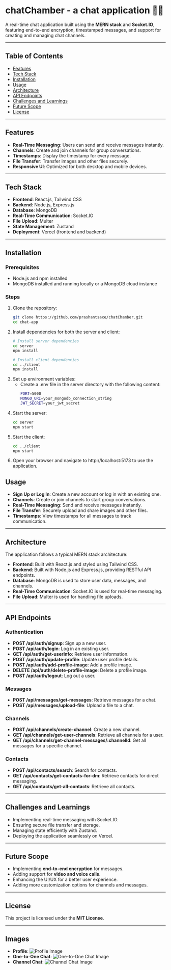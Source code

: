 # chatChamber - a chat application 📱💬

A real-time chat application built using the **MERN stack** and **Socket.IO**, featuring end-to-end encryption, timestamped messages, and support for creating and managing chat channels.

---

## Table of Contents
- [Features](#features)
- [Tech Stack](#tech-stack)
- [Installation](#installation)
- [Usage](#usage)
- [Architecture](#architecture)
- [API Endpoints](#api-endpoints)
- [Challenges and Learnings](#challenges-and-learnings)
- [Future Scope](#future-scope)
- [License](#license)

---

## Features
- **Real-Time Messaging**: Users can send and receive messages instantly.
- **Channels**: Create and join channels for group conversations.
- **Timestamps**: Display the timestamp for every message.
- **File Transfer**: Transfer images and other files securely.
- **Responsive UI**: Optimized for both desktop and mobile devices.

---

## Tech Stack
- **Frontend**: React.js, Tailwind CSS
- **Backend**: Node.js, Express.js
- **Database**: MongoDB
- **Real-Time Communication**: Socket.IO
- **File Upload**: Multer
- **State Management**: Zustand
- **Deployment**: Vercel (frontend and backend)

---

## Installation
### Prerequisites
- Node.js and npm installed
- MongoDB installed and running locally or a MongoDB cloud instance

### Steps
1. Clone the repository:
   ```bash
   git clone https://github.com/prashantsaxe/chatChamber.git
   cd chat-app

2. Install dependencies for both the server and client:
   ```bash
   # Install server dependencies
   cd server
   npm install

   # Install client dependencies
   cd ../client
   npm install

3. Set up environment variables:
   - Create a .env file in the server directory with the following content:
      ```bash
      PORT=5000
      MONGO_URI=your_mongodb_connection_string
      JWT_SECRET=your_jwt_secret

4. Start the server:
   ```bash
   cd server
   npm start

5. Start the client:
   ```bash
   cd ../client
   npm start

6. Open your browser and navigate to http://localhost:5173 to use the application.

## Usage
- **Sign Up or Log In**: Create a new account or log in with an existing one.
- **Channels**: Create or join channels to start group conversations.
- **Real-Time Messaging**: Send and receive messages instantly.
- **File Transfer**: Securely upload and share images and other files.
- **Timestamps**: View timestamps for all messages to track communication.

---

## Architecture
The application follows a typical MERN stack architecture:

- **Frontend**: Built with React.js and styled using Tailwind CSS.
- **Backend**: Built with Node.js and Express.js, providing RESTful API endpoints.
- **Database**: MongoDB is used to store user data, messages, and channels.
- **Real-Time Communication**: Socket.IO is used for real-time messaging.
- **File Upload**: Multer is used for handling file uploads.

---

## API Endpoints
### Authentication
- **POST /api/auth/signup**: Sign up a new user.
- **POST /api/auth/login**: Log in an existing user.
- **GET /api/auth/get-userInfo**: Retrieve user information.
- **POST /api/auth/update-profile**: Update user profile details.
- **POST /api/auth/add-profile-image**: Add a profile image.
- **DELETE /api/auth/delete-profile-image**: Delete a profile image.
- **POST /api/auth/logout**: Log out a user.

### Messages
- **POST /api/messages/get-messages**: Retrieve messages for a chat.
- **POST /api/messages/upload-file**: Upload a file to a chat.

### Channels
- **POST /api/channels/create-channel**: Create a new channel.
- **GET /api/channels/get-user-channels**: Retrieve all channels for a user.
- **GET /api/channels/get-channel-messages/:channelId**: Get all messages for a specific channel.

### Contacts
- **POST /api/contacts/search**: Search for contacts.
- **GET /api/contacts/get-contacts-for-dm**: Retrieve contacts for direct messaging.
- **GET /api/contacts/get-all-contacts**: Retrieve all contacts.

---

## Challenges and Learnings
- Implementing real-time messaging with Socket.IO.
- Ensuring secure file transfer and storage.
- Managing state efficiently with Zustand.
- Deploying the application seamlessly on Vercel.

---

## Future Scope
- Implementing **end-to-end encryption** for messages.
- Adding support for **video and voice calls**.
- Enhancing the UI/UX for a better user experience.
- Adding more customization options for channels and messages.

---

## License
This project is licensed under the **MIT License**.

---

## Images
- **Profile**:
  ![Profile Image](https://github.com/prashantsaxe/Images/blob/main/Screenshot%202025-01-07%20000114.png)
- **One-to-One Chat**:
  ![One-to-One Chat Image](https://github.com/prashantsaxe/Images/blob/main/Screenshot%202025-01-07%20000016.png)
- **Channel Chat**:
  ![Channel Chat Image](https://github.com/prashantsaxe/Images/blob/main/Screenshot%202025-01-06%20235940.png)



